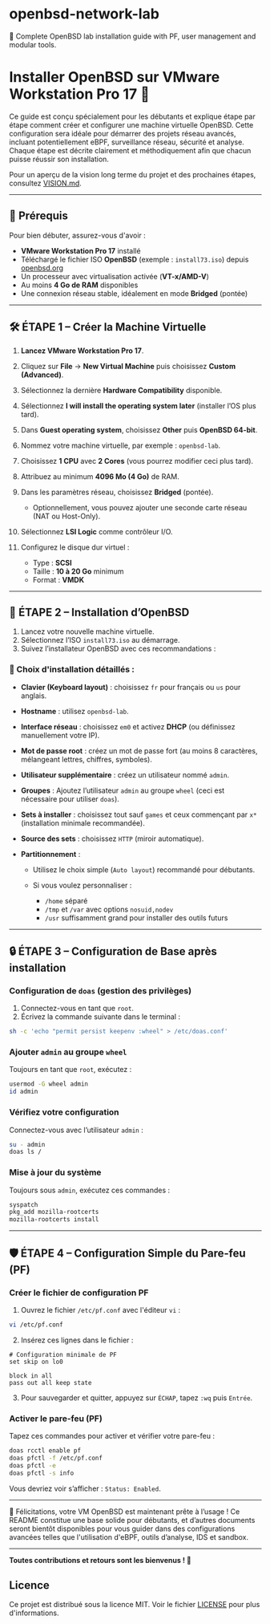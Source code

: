 # openbsd-network-lab
📘 Complete OpenBSD lab installation guide with PF, user management and modular tools.
# Installer OpenBSD sur VMware Workstation Pro 17 🚀

Ce guide est conçu spécialement pour les débutants et explique étape par étape comment créer et configurer une machine virtuelle OpenBSD. Cette configuration sera idéale pour démarrer des projets réseau avancés, incluant potentiellement eBPF, surveillance réseau, sécurité et analyse. Chaque étape est décrite clairement et méthodiquement afin que chacun puisse réussir son installation.

Pour un aperçu de la vision long terme du projet et des prochaines étapes, consultez [VISION.md](./VISION.md).

---

## 📌 Prérequis

Pour bien débuter, assurez-vous d'avoir :

* **VMware Workstation Pro 17** installé
* Téléchargé le fichier ISO **OpenBSD** (exemple : `install73.iso`) depuis [openbsd.org](https://www.openbsd.org/)
* Un processeur avec virtualisation activée (**VT-x/AMD-V**)
* Au moins **4 Go de RAM** disponibles
* Une connexion réseau stable, idéalement en mode **Bridged** (pontée)

---

## 🛠️ ÉTAPE 1 – Créer la Machine Virtuelle

1. **Lancez VMware Workstation Pro 17**.
2. Cliquez sur **File** → **New Virtual Machine** puis choisissez **Custom (Advanced)**.
3. Sélectionnez la dernière **Hardware Compatibility** disponible.
4. Sélectionnez **I will install the operating system later** (installer l’OS plus tard).
5. Dans **Guest operating system**, choisissez **Other** puis **OpenBSD 64-bit**.
6. Nommez votre machine virtuelle, par exemple : `openbsd-lab`.
7. Choisissez **1 CPU** avec **2 Cores** (vous pourrez modifier ceci plus tard).
8. Attribuez au minimum **4096 Mo (4 Go)** de RAM.
9. Dans les paramètres réseau, choisissez **Bridged** (pontée).

   * Optionnellement, vous pouvez ajouter une seconde carte réseau (NAT ou Host-Only).
10. Sélectionnez **LSI Logic** comme contrôleur I/O.
11. Configurez le disque dur virtuel :

    * Type : **SCSI**
    * Taille : **10 à 20 Go** minimum
    * Format : **VMDK**

---

## 📀 ÉTAPE 2 – Installation d’OpenBSD

1. Lancez votre nouvelle machine virtuelle.
2. Sélectionnez l’ISO `install73.iso` au démarrage.
3. Suivez l’installateur OpenBSD avec ces recommandations :

### 🔧 Choix d'installation détaillés :

* **Clavier (Keyboard layout)** : choisissez `fr` pour français ou `us` pour anglais.
* **Hostname** : utilisez `openbsd-lab`.
* **Interface réseau** : choisissez `em0` et activez **DHCP** (ou définissez manuellement votre IP).
* **Mot de passe root** : créez un mot de passe fort (au moins 8 caractères, mélangeant lettres, chiffres, symboles).
* **Utilisateur supplémentaire** : créez un utilisateur nommé `admin`.
* **Groupes** : Ajoutez l’utilisateur `admin` au groupe `wheel` (ceci est nécessaire pour utiliser `doas`).
* **Sets à installer** : choisissez tout sauf `games` et ceux commençant par `x*` (installation minimale recommandée).
* **Source des sets** : choisissez `HTTP` (miroir automatique).
* **Partitionnement** :

  * Utilisez le choix simple (`Auto layout`) recommandé pour débutants.
  * Si vous voulez personnaliser :

    * `/home` séparé
    * `/tmp` et `/var` avec options `nosuid,nodev`
    * `/usr` suffisamment grand pour installer des outils futurs

---

## 🔒 ÉTAPE 3 – Configuration de Base après installation

### Configuration de `doas` (gestion des privilèges)

1. Connectez-vous en tant que `root`.
2. Écrivez la commande suivante dans le terminal :

```sh
sh -c 'echo "permit persist keepenv :wheel" > /etc/doas.conf'
```

### Ajouter `admin` au groupe `wheel`

Toujours en tant que `root`, exécutez :

```sh
usermod -G wheel admin
id admin
```

### Vérifiez votre configuration

Connectez-vous avec l’utilisateur `admin` :

```sh
su - admin
doas ls /
```

### Mise à jour du système

Toujours sous `admin`, exécutez ces commandes :

```sh
syspatch
pkg_add mozilla-rootcerts
mozilla-rootcerts install
```

---

## 🛡️ ÉTAPE 4 – Configuration Simple du Pare-feu (PF)

### Créer le fichier de configuration PF

1. Ouvrez le fichier `/etc/pf.conf` avec l'éditeur `vi` :

```sh
vi /etc/pf.conf
```

2. Insérez ces lignes dans le fichier :

```pf
# Configuration minimale de PF
set skip on lo0

block in all
pass out all keep state
```

3. Pour sauvegarder et quitter, appuyez sur `ÉCHAP`, tapez `:wq` puis `Entrée`.

### Activer le pare-feu (PF)

Tapez ces commandes pour activer et vérifier votre pare-feu :

```sh
doas rcctl enable pf
doas pfctl -f /etc/pf.conf
doas pfctl -e
doas pfctl -s info
```

Vous devriez voir s’afficher : `Status: Enabled`.

---

🎯 Félicitations, votre VM OpenBSD est maintenant prête à l’usage ! Ce README constitue une base solide pour débutants, et d’autres documents seront bientôt disponibles pour vous guider dans des configurations avancées telles que l'utilisation d'eBPF, outils d’analyse, IDS et sandbox.

---

**Toutes contributions et retours sont les bienvenus ! 🚀**

## Licence

Ce projet est distribué sous la licence MIT. Voir le fichier [LICENSE](LICENSE) pour plus d'informations.
